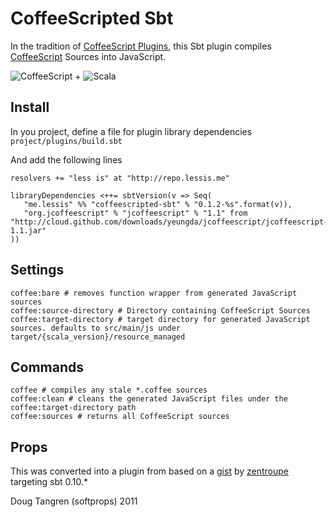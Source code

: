 # CoffeeScripted Sbt

In the tradition of [CoffeeScript Plugins](https://github.com/rubbish/coffee-script-sbt-plugin), this Sbt plugin compiles [CoffeeScript](http://jashkenas.github.com/coffee-script/) Sources into JavaScript.

![CoffeeScript](http://jashkenas.github.com/coffee-script/documentation/images/logo.png) + ![Scala](https://github.com/downloads/softprops/coffeescripted-sbt/scala_logo.png)

## Install

In you project, define a file for plugin library dependencies `project/plugins/build.sbt`

And add the following lines

    resolvers += "less is" at "http://repo.lessis.me"

    libraryDependencies <++= sbtVersion(v => Seq(
       "me.lessis" %% "coffeescripted-sbt" % "0.1.2-%s".format(v)),
       "org.jcoffeescript" % "jcoffeescript" % "1.1" from "http://cloud.github.com/downloads/yeungda/jcoffeescript/jcoffeescript-1.1.jar"
    ))

## Settings

    coffee:bare # removes function wrapper from generated JavaScript sources
    coffee:source-directory # Directory containing CoffeeScript Sources
    coffee:target-directory # target directory for generated JavaScript sources. defaults to src/main/js under target/{scala_version}/resource_managed

## Commands

    coffee # compiles any stale *.coffee sources
    coffee:clean # cleans the generated JavaScript files under the coffee:target-directory path
    coffee:sources # returns all CoffeeScript sources

## Props

This was converted into a plugin from based on a [gist](https://gist.github.com/1018046) by [zentroupe](https://gist.github.com/zentrope) targeting sbt 0.10.*

Doug Tangren (softprops) 2011
